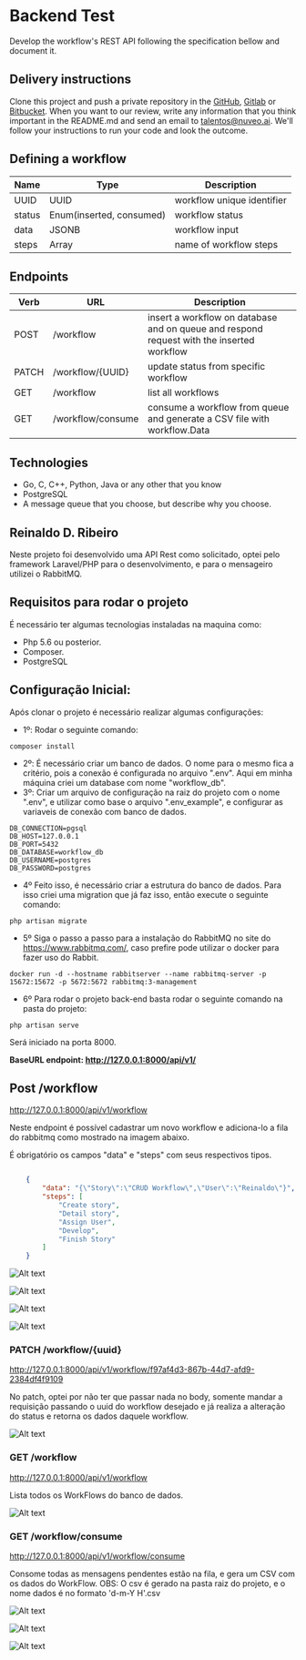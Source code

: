 # Backend Test

Develop the workflow's REST API following the specification bellow and document it.

## Delivery instructions

Clone this project and push a private repository in the [GitHub](https://github.com/), [Gitlab](https://about.gitlab.com/) or [Bitbucket](https://bitbucket.org/). When you want to our review, write any information that you think important in the README.md and send an email to talentos@nuveo.ai. We'll follow your instructions to run your code and look the outcome. 

## Defining a workflow

|Name|Type|Description|
|-|-|-|
|UUID|UUID|workflow unique identifier|
|status|Enum(inserted, consumed)|workflow status|
|data|JSONB|workflow input|
|steps|Array|name of workflow steps

## Endpoints

|Verb|URL|Description|
|-|-|-|
|POST|/workflow|insert a workflow on database and on queue and respond request with the inserted workflow|
|PATCH|/workflow/{UUID}|update status from specific workflow|
|GET|/workflow|list all workflows|
|GET|/workflow/consume|consume a workflow from queue and generate a CSV file with workflow.Data|

## Technologies

- Go, C, C++, Python, Java or any other that you know
- PostgreSQL
- A message queue that you choose, but describe why you choose.

## Reinaldo D. Ribeiro

Neste projeto foi desenvolvido uma API Rest como solicitado, optei pelo framework Laravel/PHP para o desenvolvimento, e para o mensageiro utilizei o RabbitMQ.

## Requisitos para rodar o projeto

É necessário ter algumas tecnologias instaladas na maquina como:
- Php 5.6 ou posterior.
- Composer.
- PostgreSQL

## Configuração Inicial:
Após clonar o projeto é necessário realizar algumas configurações:

- 1º: Rodar o seguinte comando:
```
composer install
````
- 2º: É necessário criar um banco de dados. O nome para o mesmo fica a critério, pois a conexão é configurada no arquivo ".env". Aqui em minha máquina criei um database com nome "workflow_db".
- 3º: Criar um arquivo de configuração na raiz do projeto com o nome ".env", e utilizar como base o arquivo ".env_example", e configurar as variaveis de conexão com banco de dados.
 
 ```
 DB_CONNECTION=pgsql
 DB_HOST=127.0.0.1
 DB_PORT=5432
 DB_DATABASE=workflow_db
 DB_USERNAME=postgres
 DB_PASSWORD=postgres
````

- 4º Feito isso, é necessário criar a estrutura do banco de dados. Para isso criei uma migration que já faz isso, então execute o seguinte comando:
```
php artisan migrate
````
- 5º Siga o passo a passo para a instalação do RabbitMQ no site do https://www.rabbitmq.com/, caso prefire pode utilizar o docker para fazer uso do Rabbit.
```
docker run -d --hostname rabbitserver --name rabbitmq-server -p 15672:15672 -p 5672:5672 rabbitmq:3-management
````
- 6º Para rodar o projeto back-end basta rodar o seguinte comando na pasta do projeto:
```
php artisan serve
```` 
Será iniciado na porta 8000.

<b>BaseURL endpoint: http://127.0.0.1:8000/api/v1/ </b>

## Post /workflow
http://127.0.0.1:8000/api/v1/workflow

Neste endpoint é possível cadastrar um novo workflow e adiciona-lo a fila do rabbitmq como mostrado na imagem abaixo.

É obrigatório os campos "data" e "steps" com seus respectivos tipos.

```json

    {
        "data": "{\"Story\":\"CRUD Workflow\",\"User\":\"Reinaldo\"}",
        "steps": [
            "Create story",
            "Detail story",
            "Assign User",
            "Develop",
            "Finish Story"
        ]
    }
````
![Alt text](https://github.com/reinaldodribeiro/back-test/tree/master/public/images/POSTWorkflow.PNG)

![Alt text](https://github.com/reinaldodribeiro/back-test/tree/master/public/images/PostgresSAVE.PNG)

![Alt text](https://github.com/reinaldodribeiro/back-test/tree/master/public/images/RabbitQueue.PNG)

![Alt text](https://github.com/reinaldodribeiro/back-test/tree/master/public/images/RabbitMessages.PNG)

### PATCH /workflow/{uuid}
http://127.0.0.1:8000/api/v1/workflow/f97af4d3-867b-44d7-afd9-2384df4f9109

No patch, optei por não ter que passar nada no body, somente mandar a requisição passando o uuid do workflow desejado e já realiza a alteração do status e retorna os dados daquele workflow.

![Alt text](https://github.com/reinaldodribeiro/back-test/tree/master/public/images/PATCHWorkflow.PNG)
### GET /workflow

http://127.0.0.1:8000/api/v1/workflow

Lista todos os WorkFlows do banco de dados.

![Alt text](https://github.com/reinaldodribeiro/back-test/tree/master/public/images/GETWorkflows.PNG)

### GET /workflow/consume

http://127.0.0.1:8000/api/v1/workflow/consume

Consome todas as mensagens pendentes estão na fila, e gera um CSV com os dados do WorkFlow.
OBS: O csv é gerado na pasta raiz do projeto, e o nome dados é no formato 'd-m-Y H'.csv

![Alt text](https://github.com/reinaldodribeiro/back-test/tree/master/public/images/RabbitConsume.PNG)

![Alt text](https://github.com/reinaldodribeiro/back-test/tree/master/public/images/FileCsvCreated.PNG)

![Alt text](https://github.com/reinaldodribeiro/back-test/tree/master/public/images/FileCsvOpen.PNG)



